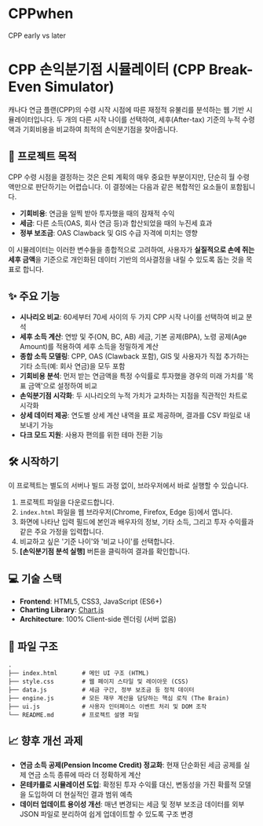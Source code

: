 # CPPwhen
CPP early vs later
# CPP 손익분기점 시뮬레이터 (CPP Break-Even Simulator)

캐나다 연금 플랜(CPP)의 수령 시작 시점에 따른 재정적 유불리를 분석하는 웹 기반 시뮬레이터입니다. 두 개의 다른 시작 나이를 선택하여, 세후(After-tax) 기준의 누적 수령액과 기회비용을 비교하여 최적의 손익분기점을 찾아줍니다.

## 🚀 프로젝트 목적

CPP 수령 시점을 결정하는 것은 은퇴 계획의 매우 중요한 부분이지만, 단순히 월 수령액만으로 판단하기는 어렵습니다. 이 결정에는 다음과 같은 복합적인 요소들이 포함됩니다.

-   **기회비용**: 연금을 일찍 받아 투자했을 때의 잠재적 수익
-   **세금**: 다른 소득(OAS, 회사 연금 등)과 합산되었을 때의 누진세 효과
-   **정부 보조금**: OAS Clawback 및 GIS 수급 자격에 미치는 영향

이 시뮬레이터는 이러한 변수들을 종합적으로 고려하여, 사용자가 **실질적으로 손에 쥐는 세후 금액**을 기준으로 개인화된 데이터 기반의 의사결정을 내릴 수 있도록 돕는 것을 목표로 합니다.

## ✨ 주요 기능

-   **시나리오 비교**: 60세부터 70세 사이의 두 가지 CPP 시작 나이를 선택하여 비교 분석
-   **세후 소득 계산**: 연방 및 주(ON, BC, AB) 세금, 기본 공제(BPA), 노령 공제(Age Amount)를 적용하여 세후 소득을 정밀하게 계산
-   **종합 소득 모델링**: CPP, OAS (Clawback 포함), GIS 및 사용자가 직접 추가하는 기타 소득(예: 회사 연금)을 모두 포함
-   **기회비용 분석**: 먼저 받는 연금액을 특정 수익률로 투자했을 경우의 미래 가치를 '목표 금액'으로 설정하여 비교
-   **손익분기점 시각화**: 두 시나리오의 누적 가치가 교차하는 지점을 직관적인 차트로 시각화
-   **상세 데이터 제공**: 연도별 상세 계산 내역을 표로 제공하며, 결과를 CSV 파일로 내보내기 가능
-   **다크 모드 지원**: 사용자 편의를 위한 테마 전환 기능

## 🛠️ 시작하기

이 프로젝트는 별도의 서버나 빌드 과정 없이, 브라우저에서 바로 실행할 수 있습니다.

1.  프로젝트 파일을 다운로드합니다.
2.  `index.html` 파일을 웹 브라우저(Chrome, Firefox, Edge 등)에서 엽니다.
3.  화면에 나타난 입력 필드에 본인과 배우자의 정보, 기타 소득, 그리고 투자 수익률과 같은 주요 가정을 입력합니다.
4.  비교하고 싶은 '기준 나이'와 '비교 나이'를 선택합니다.
5.  **[손익분기점 분석 실행]** 버튼을 클릭하여 결과를 확인합니다.

## 💻 기술 스택

-   **Frontend**: HTML5, CSS3, JavaScript (ES6+)
-   **Charting Library**: [Chart.js](https://www.chartjs.org/)
-   **Architecture**: 100% Client-side 렌더링 (서버 없음)

## 📂 파일 구조

```
.
├── index.html       # 메인 UI 구조 (HTML)
├── style.css        # 웹 페이지 스타일 및 레이아웃 (CSS)
├── data.js          # 세금 구간, 정부 보조금 등 정적 데이터
├── engine.js        # 모든 재무 계산을 담당하는 핵심 로직 (The Brain)
├── ui.js            # 사용자 인터페이스 이벤트 처리 및 DOM 조작
└── README.md        # 프로젝트 설명 파일
```

## 📈 향후 개선 과제

-   **연금 소득 공제(Pension Income Credit) 정교화**: 현재 단순화된 세금 공제를 실제 연금 소득 종류에 따라 더 정확하게 계산
-   **몬테카를로 시뮬레이션 도입**: 확정된 투자 수익률 대신, 변동성을 가진 확률적 모델을 도입하여 더 현실적인 결과 범위 예측
-   **데이터 업데이트 용이성 개선**: 매년 변경되는 세금 및 정부 보조금 데이터를 외부 JSON 파일로 분리하여 쉽게 업데이트할 수 있도록 구조 변경
